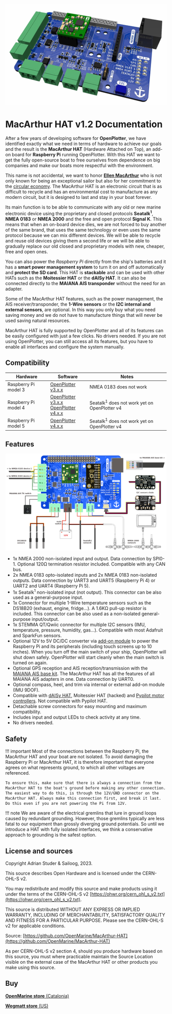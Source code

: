 ![MacArthur HAT](https://raw.githubusercontent.com/OpenMarine/MacArthur-HAT/main/images/macarthur-render.jpg)

# MacArthur HAT v1.2 Documentation

After a few years of developing software for **OpenPlotter**, we have identified exactly what we need in terms of hardware to achieve our goals and the result is the **MacArthur HAT** (Hardware Attached on Top), an add-on board for **Raspberry Pi** running OpenPlotter. With this HAT we want to get the fully open-source boat to free ourselves from dependence on big companies and make our boats more respectful with the environment.

This name is not accidental, we want to honor [**Ellen MacArthur**](https://en.wikipedia.org/wiki/Ellen_MacArthur) who is not only known for being an exceptional sailor but also for her commitment to the [circular economy](https://ellenmacarthurfoundation.org). The MacArthur HAT is an electronic circuit that is as difficult to recycle and has an environmental cost to manufacture as any modern circuit, but it is designed to last and stay in your boat forever.

Its main function is to be able to communicate with any old or new marine electronic device using the proprietary and closed protocols **Seatalk<sup>1</sup>**, **NMEA 0183** or **NMEA 2000** and the free and open protocol **Signal K**. This means that when an on-board device dies, we are not forced to buy another of the same brand, that uses the same technology or even uses the same protocol because we can mix different devices. We will be able to recycle and reuse old devices giving them a second life or we will be able to gradually replace our old closed and proprietary models with new, cheaper, free and open ones.

You can also power the *Raspberry Pi* directly from the ship's batteries and it has a **smart power management system** to turn it on and off automatically and **protect the SD card**. This HAT is **stackable** and can be used with other HATs such as the **Moitessier HAT** or the **dAISy HAT**. It can also be connected directly to the **MAIANA AIS transponder** without the need for an adapter.

Some of the MacArthur HAT features, such as the power management, the AIS receiver/transponder, the **1-Wire sensors** or the **I2C internal and external sensors**, are optional. In this way you only buy what you need saving money and we do not have to manufacture things that will never be used saving natural resources.

MacArthur HAT is fully supported by OpenPlotter and all of its features can be easily configured with just a few clicks. No drivers needed. If you are not using OpenPlotter, you can still access all its features, but you have to enable all interfaces and configure the system manually.

## Compatibility

| Hardware | Software | Notes |
| -------- | -------- |------ |
| Raspberry Pi model 3 | [OpenPlotter v3.x.x](https://openplotter.readthedocs.io/3.x.x/description/what_is_openplotter.html)| NMEA 0183 does not work |
| Raspberry Pi model 4 | [OpenPlotter v3.x.x](https://openplotter.readthedocs.io/3.x.x/description/what_is_openplotter.html)<br>[OpenPlotter v4.x.x](https://openplotter.readthedocs.io/4.x.x/description/what_is_openplotter.html)| Seatalk<sup>1</sup> does not work yet on OpenPlotter v4 |
| Raspberry Pi model 5 | [OpenPlotter v4.x.x](https://openplotter.readthedocs.io/4.x.x/description/what_is_openplotter.html)| Seatalk<sup>1</sup> does not work yet on OpenPlotter v4 |

## Features

![MacArthur-HAT](https://raw.githubusercontent.com/OpenMarine/MacArthur-HAT/main/images/macarthur-diagram.png)

- 1x NMEA 2000 non-isolated input and output. Data connection by SPI0-1. Optional 120Ω termination resistor included. Compatible with any CAN bus.
- 2x NMEA 0183 opto-isolated inputs and 2x NMEA 0183 non-isolated outputs. Data connection by UART3 and UART5 (Raspberry Pi 4) or UART2 and UART4 (Raspberry Pi 5).
- 1x Seatalk<sup>1</sup> non-isolated input (not output). This connector can be also used as a general-purpose input.
- 1x Connector for multiple 1-Wire temperature sensors such as the DS18B20 (exhaust, engine, fridge...). A 1.6KΩ pull-up resistor is included. This connector can be also used as a non-isolated general-purpose input/output.
- 1x STEMMA QT/Qwiic connector for multiple I2C sensors (IMU, temperature, pressure, humidity, gas...). Compatible with most Adafruit and SparkFun sensors.
- Optional 12V to 5V DC/DC converter via [add-on module](https://shop.openmarine.net/home/24-power-module-for-macarthur-hat.html) to power the Raspberry Pi and its peripherals (including touch screens up to 10 inches). When you turn off the main switch of your ship, OpenPlotter will shut down safely. OpenPlotter will start cleanly when the main switch is turned on again.
- Optional GPS reception and AIS reception/transmission with the [MAIANA AIS base kit](https://shop.openmarine.net/home/15-maiana-ais-base-kit.html). The MacArthur HAT has all the features of all MAIANA AIS adapters in one. Data connection by UART0.
- Optional compass, heel, and trim via internal or external add-on module (IMU 9DOF).
- Compatible with [dAISy HAT](https://shop.openmarine.net/home/14-daisy-hat-ais-receiver.html), Moitessier HAT (hacked) and [Pypilot motor controllers](https://pypilot.org/opencart/index.php?route=product/category&path=59). Not compatible with Pypilot HAT. 
- Detachable screw connectors for easy mounting and maximum compatibility.
- Includes input and output LEDs to check activity at any time.
- No drivers needed.

## Safety

!!! important
	Most of the connections between the Raspberry Pi, the MacArthur HAT and your boat are not isolated. To avoid damaging the Raspberry Pi or MacArthur HAT, it is therefore important that everyone agrees on what represents ground, to which all other voltages are referenced.

	To ensure this, make sure that there is always a connection from the MacArthur HAT to the boat's ground before making any other connection. The easiest way to do this, is through the 12V/GND connector on the MacArthur HAT. Always make this connection first, and break it last. Do this even if you are not powering the Pi from 12V.

!!! note
	We are aware of the electrical gremlins that lure in ground loops caused by redundant grounding. However, those gremlins typically are less fatal to our equipment than grossly diverging ground potentials. So until we introduce a HAT with fully isolated interfaces, we think a conservative approach to grounding is the safest option.

## License and sources

Copyright Adrian Studer & Sailoog, 2023.

This source describes Open Hardware and is licensed under the CERN-OHL-S v2.

You may redistribute and modify this source and make products using it under the terms of the CERN-OHL-S v2 [https://ohwr.org/cern_ohl_s_v2.txt](https://ohwr.org/cern_ohl_s_v2.txt).

This source is distributed WITHOUT ANY EXPRESS OR IMPLIED WARRANTY, INCLUDING OF MERCHANTABILITY, SATISFACTORY QUALITY AND FITNESS FOR A PARTICULAR PURPOSE. Please see the CERN-OHL-S v2 for applicable conditions.

Source: [https://github.com/OpenMarine/MacArthur-HAT](https://github.com/OpenMarine/MacArthur-HAT)

As per CERN-OHL-S v2 section 4, should you produce hardware based on this source, you must where practicable maintain the Source Location visible on the external case of the MacArthur HAT or other products you make using this source.

## Buy

[**OpenMarine store** (Catalonia)](https://shop.openmarine.net/home/23-macarthur-hat.html)

[**Wegmatt store** (US)](https://shop.wegmatt.com/collections/openmarine)